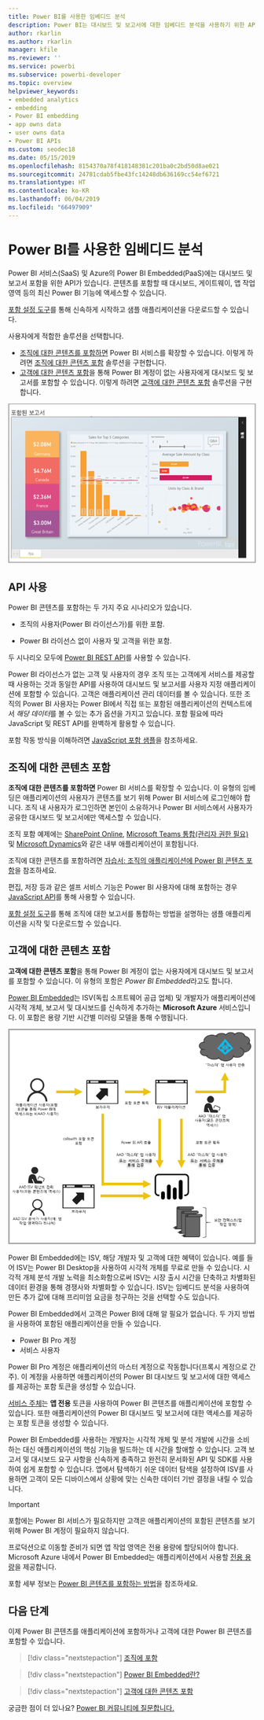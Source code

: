 ```yaml
---
title: Power BI를 사용한 임베디드 분석
description: Power BI는 대시보드 및 보고서에 대한 임베디드 분석을 사용하기 위한 API를 애플리케이션에 제공합니다. 임베디드 분석 소프트웨어, 임베디드 분석 도구 또는 임베디드 비즈니스 인텔리전스 도구를 사용하여 PaaS 환경과 SaaS 환경 모두에 Power BI와 함께 포함하는 방법을 자세히 알아봅니다.
author: rkarlin
ms.author: rkarlin
manager: kfile
ms.reviewer: ''
ms.service: powerbi
ms.subservice: powerbi-developer
ms.topic: overview
helpviewer_keywords:
- embedded analytics
- embedding
- Power BI embedding
- app owns data
- user owns data
- Power BI APIs
ms.custom: seodec18
ms.date: 05/15/2019
ms.openlocfilehash: 8154370a78f418148381c201ba0c2bd50d8ae021
ms.sourcegitcommit: 24781cdab5fbe43fc14248db636169cc54ef6721
ms.translationtype: HT
ms.contentlocale: ko-KR
ms.lasthandoff: 06/04/2019
ms.locfileid: "66497909"
---
```

# <a name="embedded-analytics-with-power-bi"></a>Power BI를 사용한 임베디드 분석

Power BI 서비스(SaaS) 및 Azure의 Power BI Embedded(PaaS)에는 대시보드 및 보고서 포함을 위한 API가 있습니다. 콘텐츠를 포함할 때 대시보드, 게이트웨이, 앱 작업 영역 등의 최신 Power BI 기능에 액세스할 수 있습니다.

[포함 설정 도구](https://aka.ms/embedsetup)를 통해 신속하게 시작하고 샘플 애플리케이션을 다운로드할 수 있습니다.

사용자에게 적합한 솔루션을 선택합니다.

* [조직에 대한 콘텐츠를 포함하면](embedding.md#embedding-for-your-organization) Power BI 서비스를 확장할 수 있습니다. 이렇게 하려면 [조직에 대한 콘텐츠 포함](https://aka.ms/embedsetup/UserOwnsData) 솔루션을 구현합니다.
* [고객에 대한 콘텐츠 포함](embedding.md#embedding-for-your-customers)을 통해 Power BI 계정이 없는 사용자에게 대시보드 및 보고서를 포함할 수 있습니다. 이렇게 하려면 [고객에 대한 콘텐츠 포함](https://aka.ms/embedsetup/AppOwnsData) 솔루션을 구현합니다.

![PBIE 샘플](media/what-can-you-do/what-can-you-do-02.png)

## <a name="use-apis"></a>API 사용

Power BI 콘텐츠를 포함하는 두 가지 주요 시나리오가 있습니다.
- 조직의 사용자(Power BI 라이선스가)를 위한 포함. 
 
- Power BI 라이선스 없이 사용자 및 고객을 위한 포함. 

두 시나리오 모두에 [Power BI REST API](https://docs.microsoft.com/rest/api/power-bi/)를 사용할 수 있습니다.

Power BI 라이선스가 없는 고객 및 사용자의 경우 조직 또는 고객에게 서비스를 제공할 때 사용하는 것과 동일한 API를 사용하여 대시보드 및 보고서를 사용자 지정 애플리케이션에 포함할 수 있습니다. 고객은 애플리케이션 관리 데이터를 볼 수 있습니다. 또한 조직의 Power BI 사용자는 Power BI에서 직접 또는 포함된 애플리케이션의 컨텍스트에서 *해당 데이터*를 볼 수 있는 추가 옵션을 가지고 있습니다. 포함 필요에 따라 JavaScript 및 REST API를 완벽하게 활용할 수 있습니다.

포함 작동 방식을 이해하려면 [JavaScript 포함 샘플](https://microsoft.github.io/PowerBI-JavaScript/demo/)을 참조하세요.

## <a name="embedding-for-your-organization"></a>조직에 대한 콘텐츠 포함

**조직에 대한 콘텐츠를 포함하면** Power BI 서비스를 확장할 수 있습니다. 이 유형의 임베딩은 애플리케이션의 사용자가 콘텐츠를 보기 위해 Power BI 서비스에 로그인해야 합니다. 조직 내 사용자가 로그인하면 본인이 소유하거나 Power BI 서비스에서 사용자가 공유한 대시보드 및 보고서에만 액세스할 수 있습니다.

조직 포함 예제에는 [SharePoint Online](https://powerbi.microsoft.com/blog/integrate-power-bi-reports-in-sharepoint-online/), [Microsoft Teams 통합(관리자 권한 필요)](https://powerbi.microsoft.com/blog/power-bi-teams-up-with-microsoft-teams/) 및 [Microsoft Dynamics](https://docs.microsoft.com/dynamics365/customer-engagement/basics/add-edit-power-bi-visualizations-dashboard)와 같은 내부 애플리케이션이 포함됩니다.

조직에 대한 콘텐츠를 포함하려면 [자습서: 조직의 애플리케이션에 Power BI 콘텐츠 포함](embed-sample-for-your-organization.md)을 참조하세요.

편집, 저장 등과 같은 셀프 서비스 기능은 Power BI 사용자에 대해 포함하는 경우 [JavaScript API](https://github.com/Microsoft/PowerBI-JavaScript)를 통해 사용할 수 있습니다.

[포함 설정 도구](https://aka.ms/embedsetup/UserOwnsData)를 통해 조직에 대한 보고서를 통합하는 방법을 설명하는 샘플 애플리케이션을 시작 및 다운로드할 수 있습니다.

## <a name="embedding-for-your-customers"></a>고객에 대한 콘텐츠 포함

**고객에 대한 콘텐츠 포함**을 통해 Power BI 계정이 없는 사용자에게 대시보드 및 보고서를 포함할 수 있습니다. 이 유형의 포함은 *Power BI Embedded*라고도 합니다.

[Power BI Embedded](azure-pbie-what-is-power-bi-embedded.md)는 ISV(독립 소프트웨어 공급 업체) 및 개발자가 애플리케이션에 시각적 개체, 보고서 및 대시보드를 신속하게 추가하는 **Microsoft Azure** 서비스입니다. 이 포함은 용량 기반 시간별 미러링 모델을 통해 수행됩니다.

![고객에 대한 콘텐츠를 포함하는 워크플로 포함](media/embedding/powerbi-embed-flow.png)

Power BI Embedded에는 ISV, 해당 개발자 및 고객에 대한 혜택이 있습니다. 예를 들어 ISV는 Power BI Desktop을 사용하여 시각적 개체를 무료로 만들 수 있습니다. 시각적 개체 분석 개발 노력을 최소화함으로써 ISV는 시장 출시 시간을 단축하고 차별화된 데이터 환경을 통해 경쟁사와 차별화할 수 있습니다. ISV는 임베디드 분석을 사용하여 만든 추가 값에 대해 프리미엄 요금을 청구하는 것을 선택할 수도 있습니다.

Power BI Embedded에서 고객은 Power BI에 대해 알 필요가 없습니다. 두 가지 방법을 사용하여 포함된 애플리케이션을 만들 수 있습니다.
- Power BI Pro 계정 
- 서비스 사용자 

Power BI Pro 계정은 애플리케이션의 마스터 계정으로 작동합니다(프록시 계정으로 간주). 이 계정을 사용하면 애플리케이션의 Power BI 대시보드 및 보고서에 대한 액세스를 제공하는 포함 토큰을 생성할 수 있습니다.

[서비스 주체](embed-service-principal.md)는 **앱 전용** 토큰을 사용하여 Power BI 콘텐츠를 애플리케이션에 포함할 수 있습니다. 또한 애플리케이션의 Power BI 대시보드 및 보고서에 대한 액세스를 제공하는 포함 토큰을 생성할 수 있습니다.

Power BI Embedded를 사용하는 개발자는 시각적 개체 및 분석 개발에 시간을 소비하는 대신 애플리케이션의 핵심 기능을 빌드하는 데 시간을 할애할 수 있습니다. 고객 보고서 및 대시보드 요구 사항을 신속하게 충족하고 완전히 문서화된 API 및 SDK를 사용하여 쉽게 포함할 수 있습니다. 앱에서 탐색하기 쉬운 데이터 탐색을 설정하여 ISV를 사용하면 고객이 모든 디바이스에서 상황에 맞는 신속한 데이터 기반 결정을 내릴 수 있습니다.

> [!IMPORTANT]
> 포함에는 Power BI 서비스가 필요하지만 고객은 애플리케이션의 포함된 콘텐츠를 보기 위해 Power BI 계정이 필요하지 않습니다. 

프로덕션으로 이동할 준비가 되면 앱 작업 영역은 전용 용량에 할당되어야 합니다. Microsoft Azure 내에서 Power BI Embedded는 애플리케이션에서 사용할 [전용 용량](azure-pbie-create-capacity.md)을 제공합니다.

포함 세부 정보는 [Power BI 콘텐츠를 포함하는 방법](embed-sample-for-customers.md)을 참조하세요.

## <a name="next-steps"></a>다음 단계

이제 Power BI 콘텐츠를 애플리케이션에 포함하거나 고객에 대한 Power BI 콘텐츠를 포함할 수 있습니다.

> [!div class="nextstepaction"]
> [조직에 포함](embed-sample-for-your-organization.md)

> [!div class="nextstepaction"]
> [Power BI Embedded란?](azure-pbie-what-is-power-bi-embedded.md)

> [!div class="nextstepaction"]
>[고객에 대한 콘텐츠 포함](embed-sample-for-customers.md)

궁금한 점이 더 있나요? [Power BI 커뮤니티에 질문합니다.](http://community.powerbi.com/)
